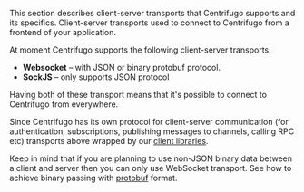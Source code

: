This section describes client-server transports that Centrifugo supports and its specifics. Client-server transports used to connect to Centrifugo from a frontend of your application.

At moment Centrifugo supports the following client-server transports:

* **Websocket** – with JSON or binary protobuf protocol.
* **SockJS** – only supports JSON protocol

Having both of these transport means that it's possible to connect to Centrifugo from everywhere.

Since Centrifugo has its own protocol for client-server communication (for authentication, subscriptions, publishing messages to channels, calling RPC etc) transports above wrapped by our [client libraries](../libraries/client.md).

Keep in mind that if you are planning to use non-JSON binary data between a client and server then you can only use WebSocket transport. See how to achieve binary passing with [protobuf](protobuf.md) format.
